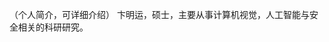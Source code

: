 ﻿---
# Display name
name: 卞明运

# Username (this should match the folder name)
authors:
- Mingyun Bian

# Is this the primary user of the site?
superuser: false

# Role/position
role: 在读学校

# Organizations/Affiliations
organizations:
- name: 中国科学院自动化研究所
  url: "http://www.ia.cas.cn/"

# Short bio (displayed in user profile at end of posts)
bio: 主要从事人工智能安全，计算机视觉等方面的科研工作。

interests:
- 计算机视觉
- 模式识别
- 信息安全
- 数字取证

education:
  - course: 硕士
    institution: 湖南工业大学
    year: 2017-2020
  - course: 学士
    institution: 华北科技学院
    year: 2013-2017


# Social/Academic Networking
# For available icons, see: https://sourcethemes.com/academic/docs/page-builder/#icons
#   For an email link, use "fas" icon pack, "envelope" icon, and a link in the
#   form "mailto:your-email@example.com" or "#contact" for contact widget.
social:
- icon: envelope
  icon_pack: fas
  link: 'jianwen.wang@nlpr.ia.ac.cn'  # For a direct email link, use "mailto:test@example.org".
- icon: google-scholar
  icon_pack: ai
  link: 
  

# Link to a PDF of your resume/CV from the About widget.
# To enable, copy your resume/CV to `static/files/cv.pdf` and uncomment the lines below.
# - icon: cv
#   icon_pack: ai
#   link: files/cv.pdf

# Enter email to display Gravatar (if Gravatar enabled in Config)
email: ""

# Organizational groups that you belong to (for People widget)
#   Set this to `[]` or comment out if you are not using People widget.
user_groups:
- 在读学生

---
（个人简介，可详细介绍）
卞明运，硕士，主要从事计算机视觉，人工智能与安全相关的科研研究。